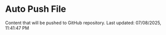 # Auto Push File

Content that will be pushed to GitHub repository.
Last updated: 07/08/2025, 11:41:47 PM